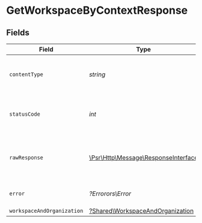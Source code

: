 # GetWorkspaceByContextResponse


## Fields

| Field                                                                                                        | Type                                                                                                         | Required                                                                                                     | Description                                                                                                  |
| ------------------------------------------------------------------------------------------------------------ | ------------------------------------------------------------------------------------------------------------ | ------------------------------------------------------------------------------------------------------------ | ------------------------------------------------------------------------------------------------------------ |
| `contentType`                                                                                                | *string*                                                                                                     | :heavy_check_mark:                                                                                           | HTTP response content type for this operation                                                                |
| `statusCode`                                                                                                 | *int*                                                                                                        | :heavy_check_mark:                                                                                           | HTTP response status code for this operation                                                                 |
| `rawResponse`                                                                                                | [\Psr\Http\Message\ResponseInterface](https://www.php-fig.org/psr/psr-7/#33-psrhttpmessageresponseinterface) | :heavy_check_mark:                                                                                           | Raw HTTP response; suitable for custom response parsing                                                      |
| `error`                                                                                                      | *?Errorors\Error*                                                                                            | :heavy_minus_sign:                                                                                           | Default error response                                                                                       |
| `workspaceAndOrganization`                                                                                   | [?Shared\WorkspaceAndOrganization](../../Models/Shared/WorkspaceAndOrganization.md)                          | :heavy_minus_sign:                                                                                           | OK                                                                                                           |